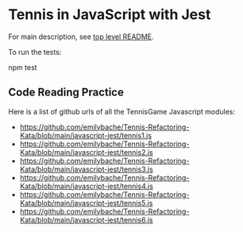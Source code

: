 # Tennis in JavaScript with Jest

For main description, see [top level README](../README.md).

To run the tests:

  npm test


## Code Reading Practice
Here is a list of github urls of all the TennisGame Javascript modules:

* https://github.com/emilybache/Tennis-Refactoring-Kata/blob/main/javascript-jest/tennis1.js
* https://github.com/emilybache/Tennis-Refactoring-Kata/blob/main/javascript-jest/tennis2.js
* https://github.com/emilybache/Tennis-Refactoring-Kata/blob/main/javascript-jest/tennis3.js
* https://github.com/emilybache/Tennis-Refactoring-Kata/blob/main/javascript-jest/tennis4.js
* https://github.com/emilybache/Tennis-Refactoring-Kata/blob/main/javascript-jest/tennis5.js
* https://github.com/emilybache/Tennis-Refactoring-Kata/blob/main/javascript-jest/tennis6.js
